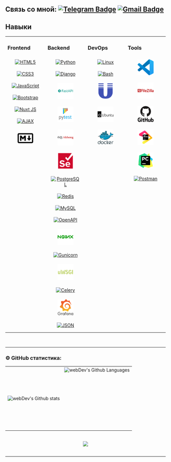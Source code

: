 
## Связь со мной: [![Telegram Badge](https://img.shields.io/badge/-saltitc-blue?style=flat&logo=Telegram&logoColor=white)](https://t.me/saltitc) [![Gmail Badge](https://img.shields.io/badge/-Gmail-red?style=flat&logo=Gmail&logoColor=white)](mailto:saltinthecut@gmail.com)

     


## Навыки  
<table><tr><td valign="top" width="25%">



### Frontend  
<div align="center">  
<a href="https://en.wikipedia.org/wiki/HTML5" target="_blank"><img style="margin: 10px" src="https://profilinator.rishav.dev/skills-assets/html5-original-wordmark.svg" alt="HTML5" height="50" /></a>  
<a href="https://www.w3schools.com/css/" target="_blank"><img style="margin: 10px" src="https://profilinator.rishav.dev/skills-assets/css3-original-wordmark.svg" alt="CSS3" height="50" /></a>  
<a href="https://www.javascript.com/" target="_blank"><img style="margin: 10px" src="https://profilinator.rishav.dev/skills-assets/javascript-original.svg" alt="JavaScript" height="50" /></a>  
<a href="https://getbootstrap.com/docs/3.4/javascript/" target="_blank"><img style="margin: 10px" src="https://profilinator.rishav.dev/skills-assets/bootstrap-plain.svg" alt="Bootstrap" height="50" /></a>  
<a href="https://nuxtjs.org/" target="_blank"><img style="margin: 10px" src="https://profilinator.rishav.dev/skills-assets/nuxt.png" alt="Nuxt JS" height="50" /></a>
<a href="https://ru.wikipedia.org/wiki/AJAX" target="_blank"><img style="margin: 10px" src="https://logowik.com/content/uploads/images/ajax2010.jpg" alt="AJAX" height="50" /></a>  
<a href="https://www.markdownguide.org" target="_blank"><img style="margin: 10px" src="https://github.com/devicons/devicon/blob/master/icons/markdown/markdown-original.svg" alt="Markdown" height="50" /></a>  
</div>

</td><td valign="top" width="25%">



### Backend  
<div align="center">  
<a href="https://www.python.org/" target="_blank"><img style="margin: 10px" src="https://profilinator.rishav.dev/skills-assets/python-original.svg" alt="Python" height="50" /></a>  
<a href="https://www.djangoproject.com/" target="_blank"><img style="margin: 10px" src="https://profilinator.rishav.dev/skills-assets/django-original.svg" alt="Django" height="50" /></a>  
<a href="https://www.fastapi.tiangolo.com" target="_blank"><img style="margin: 10px" src="https://github.com/devicons/devicon/blob/master/icons/fastapi/fastapi-original-wordmark.svg" alt="FastAPI" height="50" /></a>  
<a href="https://docs.pytest.org/en/7.4.x/" target="_blank"><img style="margin: 10px" src="https://github.com/devicons/devicon/blob/master/icons/pytest/pytest-original-wordmark.svg" alt="PyTest" height="50" /></a>  
<a href="https://www.sqlalchemy.org" target="_blank"><img style="margin: 10px" src="https://github.com/devicons/devicon/blob/master/icons/sqlalchemy/sqlalchemy-original-wordmark.svg" alt="SQLAlchemy" height="50" /></a>  
<a href="https://www.selenium.dev" target="_blank"><img style="margin: 10px" src="https://github.com/devicons/devicon/blob/master/icons/selenium/selenium-original.svg" alt="Selenium" height="50" /></a>  
<a href="https://www.postgresql.org/" target="_blank"><img style="margin: 10px" src="https://profilinator.rishav.dev/skills-assets/postgresql-original-wordmark.svg" alt="PostgreSQL" height="50" /></a>  
<a href="https://www.redis.io/" target="_blank"><img style="margin: 10px" src="https://profilinator.rishav.dev/skills-assets/redis-original-wordmark.svg" alt="Redis" height="50" /></a>  
<a href="https://www.mysql.com/" target="_blank"><img style="margin: 10px" src="https://profilinator.rishav.dev/skills-assets/mysql-original-wordmark.svg" alt="MySQL" height="50"/></a>  
<a href="https://www.openapis.org" target="_blank"><img style="margin: 10px" src="https://www.vectorlogo.zone/logos/openapis/openapis-ar21.svg" alt="OpenAPI" height="50" /></a>  
<a href="https://www.nginx.org/ru/" target="_blank"><img style="margin: 10px" src="https://github.com/devicons/devicon/blob/master/icons/nginx/nginx-original.svg" alt="Nginx" height="50" /></a>  
<a href="https://gunicorn.org" target="_blank"><img style="margin: 10px" src="https://www.vectorlogo.zone/logos/gunicorn/gunicorn-ar21.svg" alt="Gunicorn" height="50" /></a>  
<a href="https://uwsgi-docs.readthedocs.io/en/latest/WSGIquickstart.html" target="_blank"><img style="margin: 10px" src="https://github.com/devicons/devicon/blob/master/icons/uwsgi/uwsgi-plain.svg" alt="uWSGI" height="50" /></a>
<a href="https://docs.celeryq.dev/en/stable/index.html" target="_blank"><img style="margin: 10px" src="https://www.fullstackpython.com/img/logos/celery.png" alt="Celery" width="70" height="20" /></a>  
<a href="https://www.grafana.com" target="_blank"><img style="margin: 10px" src="https://github.com/devicons/devicon/blob/master/icons/grafana/grafana-original-wordmark.svg" alt="Grafana" height="50" /></a>  
<a href="https://www.json.org/" target="_blank"><img style="margin: 10px" src="https://cdn-icons-png.flaticon.com/512/136/136525.png" alt="JSON" height="50" /></a>  
</div>
</td><td valign="top" width="25%">



### DevOps  
<div align="center">  
<a href="https://www.linux.org/" target="_blank"><img style="margin: 10px" src="https://profilinator.rishav.dev/skills-assets/linux-original.svg" alt="Linux" height="50" /></a>  
<a href="https://www.gnu.org/software/bash/" target="_blank"><img style="margin: 10px" src="https://profilinator.rishav.dev/skills-assets/gnu_bash-icon.svg" alt="Bash" height="50" /></a>  
<a href="https://www.linux.org/" target="_blank"><img style="margin: 10px" src="https://github.com/devicons/devicon/blob/master/icons/unix/unix-original.svg" alt="UNIX" height="50" /></a> 
<a href="https://ubuntu.com" target="_blank"><img style="margin: 10px" src="https://github.com/devicons/devicon/blob/master/icons/ubuntu/ubuntu-plain-wordmark.svg" alt="Ubuntu" height="50" /></a> 
<a href="https://www.docker.com" target="_blank"><img style="margin: 10px" src="https://github.com/devicons/devicon/blob/master/icons/docker/docker-original-wordmark.svg" alt="Docker" height="50" /></a> 
</div>


<td valign="top" width="25%">



### Tools  
<div align="center"> 
<a href="https://code.visualstudio.com" target="_blank"><img style="margin: 10px" src="https://github.com/devicons/devicon/blob/master/icons/vscode/vscode-original.svg" alt="VSCode" height="50" /></a>  
<a href="https://filezilla.ru" target="_blank"><img style="margin: 10px" src="https://github.com/devicons/devicon/blob/master/icons/filezilla/filezilla-plain-wordmark.svg" alt="Filezilla" height="50" /></a> 
<a href="https://github.com" target="_blank"><img style="margin: 10px" src="https://github.com/devicons/devicon/blob/master/icons/github/github-original-wordmark.svg" alt="GitHub" height="50" /></a> 
<a href="https://www.jetbrains.com" target="_blank"><img style="margin: 10px" src="https://github.com/devicons/devicon/blob/master/icons/jetbrains/jetbrains-original.svg" alt="JetBrains" height="50" /></a> 
<a href="https://www.jetbrains.com" target="_blank"><img style="margin: 10px" src="https://github.com/devicons/devicon/blob/master/icons/pycharm/pycharm-original.svg" alt="PyCharm" height="50" /></a> 
<a href="https://www.postman.com" target="_blank"><img style="margin: 10px" src="https://www.svgrepo.com/show/354202/postman-icon.svg" alt="Postman" height="50" /></a> 

</div>


</div>

</td>
</div>

</td></tr></table>  
  

<br/>  

 

---


### ⚙️ GitHub статистика:

<table>
  <tr>
    <td>
      <img align="left" src="http://github-readme-streak-stats.herokuapp.com?user=saltitc&theme=dark&background=000000" alt="webDev's Github stats" />
    </td>
    <td>
      <img height="195px" align="right" alt="webDev's Github Languages" src="https://github-readme-stats-sigma-five.vercel.app/api/top-langs/?username=saltitc&layout=compact&theme=vision-friendly-dark" />
    </td>
  </tr>
</table>

<br/>  

<div align="center">
<img src="https://komarev.com/ghpvc/?username=saltitc&&style=flat-square" align="center" />
</div>  
  

<br/>  


---
